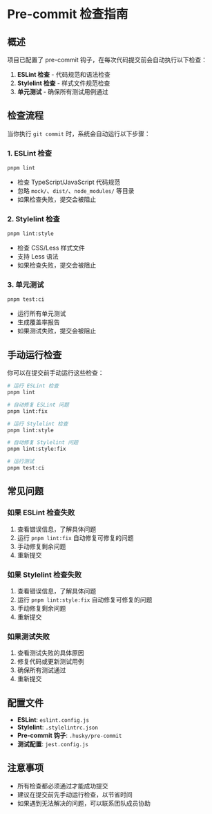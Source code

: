 # Pre-commit 检查指南

## 概述

项目已配置了 pre-commit 钩子，在每次代码提交前会自动执行以下检查：

1. **ESLint 检查** - 代码规范和语法检查
2. **Stylelint 检查** - 样式文件规范检查
3. **单元测试** - 确保所有测试用例通过

## 检查流程

当你执行 `git commit` 时，系统会自动运行以下步骤：

### 1. ESLint 检查
```bash
pnpm lint
```
- 检查 TypeScript/JavaScript 代码规范
- 忽略 `mock/`、`dist/`、`node_modules/` 等目录
- 如果检查失败，提交会被阻止

### 2. Stylelint 检查
```bash
pnpm lint:style
```
- 检查 CSS/Less 样式文件
- 支持 Less 语法
- 如果检查失败，提交会被阻止

### 3. 单元测试
```bash
pnpm test:ci
```
- 运行所有单元测试
- 生成覆盖率报告
- 如果测试失败，提交会被阻止

## 手动运行检查

你可以在提交前手动运行这些检查：

```bash
# 运行 ESLint 检查
pnpm lint

# 自动修复 ESLint 问题
pnpm lint:fix

# 运行 Stylelint 检查
pnpm lint:style

# 自动修复 Stylelint 问题
pnpm lint:style:fix

# 运行测试
pnpm test:ci
```

## 常见问题

### 如果 ESLint 检查失败
1. 查看错误信息，了解具体问题
2. 运行 `pnpm lint:fix` 自动修复可修复的问题
3. 手动修复剩余问题
4. 重新提交

### 如果 Stylelint 检查失败
1. 查看错误信息，了解具体问题
2. 运行 `pnpm lint:style:fix` 自动修复可修复的问题
3. 手动修复剩余问题
4. 重新提交

### 如果测试失败
1. 查看测试失败的具体原因
2. 修复代码或更新测试用例
3. 确保所有测试通过
4. 重新提交

## 配置文件

- **ESLint**: `eslint.config.js`
- **Stylelint**: `.stylelintrc.json`
- **Pre-commit 钩子**: `.husky/pre-commit`
- **测试配置**: `jest.config.js`

## 注意事项

- 所有检查都必须通过才能成功提交
- 建议在提交前先手动运行检查，以节省时间
- 如果遇到无法解决的问题，可以联系团队成员协助